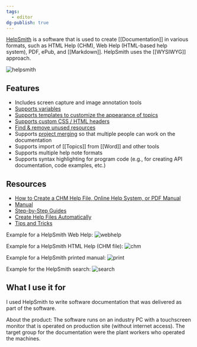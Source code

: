 ```yaml
---
tags:
  - editor
dg-publish: true
---
```

[HelpSmith](https://www.helpsmith.com/) is a software that is used to create [[Documentation]] in various formats, such as HTML Help (CHM), Web Help (HTML-based help system), PDF, ePub, and [[Markdown]]. HelpSmith uses the [[WYSIWYG]] approach. 

![helpsmith](https://upload.wikimedia.org/wikipedia/commons/0/05/User_interface_of_HelpSmith_8.2.png)

## Features

-  Includes screen capture and image annotation tools
- [Supports variables](https://www.helpsmith.com/guides/how-to-use-variables-in-helpsmith/)
- [Supports templates to customize the appearance of topics](https://www.helpsmith.com/guides/using-templates-to-customize-appearance-of-help-topics/)
- [Supports custom CSS / HTML headers](https://www.helpsmith.com/guides/how-to-create-custom-header-for-your-web-help-system/)
- [Find & remove unused resources](https://www.helpsmith.com/guides/how-to-find-and-remove-unused-images-and-videos/)
- Supports [project merging](https://www.helpsmith.com/guides/how-to-use-the-project-merge-feature/) so that multiple people can work on the documentation 
- Supports import of [[Topics]] from [[Word]] and other tools
- Supports multiple help note formats
- Supports syntax highlighting for program code (e.g., for creating API documentation, code examples, etc.)

## Resources

- [How to Create a CHM Help File, Online Help System, or PDF Manual](https://www.helpsmith.com/create-chm-help-file-online-help-pdf-manual.php)
- [Manual](https://www.helpsmith.com/webhelp/topics/welcome.htm)
- [Step-by-Step Guides](https://www.helpsmith.com/guides/)
- [Create Help Files Automatically](https://www.youtube.com/watch?v=lSIgFfKieMo)
- [Tips and Tricks](https://blog.helpsmith.com/category/tips-and-tricks/)

Example for a HelpSmith Web Help:
![webhelp](https://www.helpsmith.com/images/ss/webhelp-hotsneaks.png)

Example for a HelpSmith HTML Help (CHM file):
![chm](https://www.helpsmith.com/images/ss/chm-help1.png)

Example for a HelpSmith printed manual:
![print](https://www.helpsmith.com/images/screenshots/printed-manual.png)

Example for the HelpSmith search:
![search](https://www.helpsmith.com/images/screenshots/webhelp-search1.png)

## What I use it for

I used HelpSmith to write software documentation that was delivered as part of the software. 

About the product:
The software runs on an industry PC with a touchscreen monitor that is operated on production site (without internet access). The target group for the documentation were the plant workers who operated the machines.